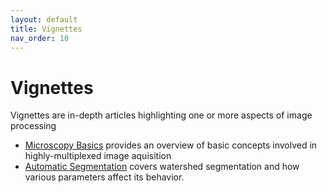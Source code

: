 ```yaml
---
layout: default
title: Vignettes
nav_order: 10
---
```


# Vignettes

Vignettes are in-depth articles highlighting one or more aspects of image processing

* [Microscopy Basics](vign-basics.html) provides an overview of basic concepts involved in highly-multiplexed image aquisition
* [Automatic Segmentation](vign-segmentation.html) covers watershed segmentation and how various parameters affect its behavior.
